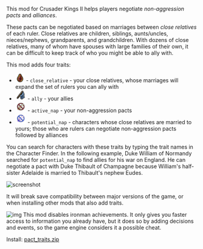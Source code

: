 This mod for Crusader Kings II helps players negotiate *non-aggression pacts* and *alliances*.

These pacts can be negotiated based on marriages between *close relatives* of each ruler. Close relatives are children, siblings, aunts/uncles, nieces/nephews, grandparents, and grandchildren. With dozens of close relatives, many of whom have spouses with large families of their own, it can be difficult to keep track of who you might be able to ally with.

This mod adds four traits:

* ![icon](icons/trait_close_relative.png) - `close_relative` - your close relatives, whose marriages will expand the set of rulers you can ally with
* ![icon](icons/trait_ally.png) - `ally` - your allies
* ![icon](icons/trait_active_nap.png) - `active_nap` - your non-aggression pacts
* ![icon](icons/trait_potential_nap.png) - `potential_nap` - characters whose close relatives are married to yours; those who are rulers can negotiate non-aggression pacts followed by alliances

You can search for characters with these traits by typing the trait names in the Character Finder. In the following example, Duke William of Normandy searched for `potential_nap` to find allies for his war on England. He can negotiate a pact with Duke Thibault of Champagne because William's half-sister Adelaide is married to Thibault's nephew Eudes.

![screenshot](https://www.squarefree.com/crusaderkings/screenshots/pact_traits_1.png)

It will break save compatibility between major versions of the game, or when installing other mods that also add traits.

![img](https://www.squarefree.com/crusaderkings/icons/Ironman_enabled_restrictions_24.png) This mod disables ironman achievements. It only gives you faster access to information you already have, but it does so by adding decisions and events, so the game engine considers it a possible cheat.

Install: [pact_traits.zip](https://www.squarefree.com/crusaderkings/mod_zips/pact_traits.zip)
